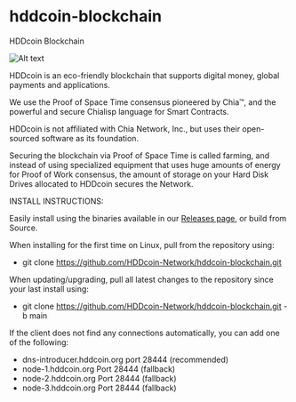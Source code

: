# hddcoin-blockchain
 HDDcoin Blockchain

![Alt text](https://hddcoin.org/wp-content/uploads/2021/07/hdd_coin_logo_website_75.png)

HDDcoin is an eco-friendly blockchain that supports digital money, global payments and applications.

We use the Proof of Space Time consensus pioneered by Chia™, and the powerful and secure Chialisp language for Smart Contracts.

HDDcoin is not affiliated with Chia Network, Inc., but uses their open-sourced software as its foundation.

Securing the blockchain via Proof of Space Time is called farming, and instead of using specialized equipment that uses huge amounts of energy for Proof of Work consensus, the amount of storage on your Hard Disk Drives allocated to HDDcoin secures the Network.


INSTALL INSTRUCTIONS:

Easily install using the binaries available in our [Releases page](https://github.com/HDDcoin-Network/hddcoin-blockchain/releases), or build from Source.


When installing for the first time on Linux, pull from the repository using:

- git clone https://github.com/HDDcoin-Network/hddcoin-blockchain.git


When updating/upgrading, pull all latest changes to the repository since your last install using:

- git clone https://github.com/HDDcoin-Network/hddcoin-blockchain.git -b main


If the client does not find any connections automatically, you can add one of the following:

- dns-introducer.hddcoin.org port 28444 (recommended)
-	node-1.hddcoin.org Port 28444 (fallback)
-	node-2.hddcoin.org Port 28444 (fallback)
-	node-3.hddcoin.org Port 28444 (fallback)
